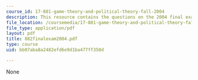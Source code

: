 ```yaml
---
course_id: 17-881-game-theory-and-political-theory-fall-2004
description: This resource contains the questions on the 2004 final exam.
file_location: /coursemedia/17-881-game-theory-and-political-theory-fall-2004/bb07aba8a2482efd6e9d1ba477ff350d_882finalexam2004.pdf
file_type: application/pdf
layout: pdf
title: 882finalexam2004.pdf
type: course
uid: bb07aba8a2482efd6e9d1ba477ff350d

---
```

None